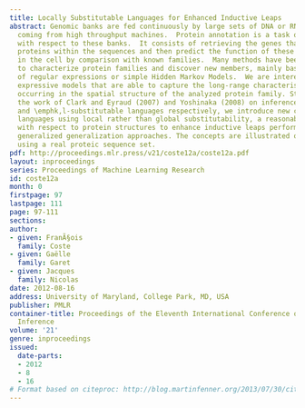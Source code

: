 ```yaml
---
title: Locally Substitutable Languages for Enhanced Inductive Leaps
abstract: Genomic banks are fed continuously by large sets of DNA or RNA sequences
  coming from high throughput machines.  Protein annotation is a task of first importance
  with respect to these banks.  It consists of retrieving the genes that code for
  proteins within the sequences and then predict the function of these new proteins
  in the cell by comparison with known families.  Many methods have been designed
  to characterize protein families and discover new members, mainly based on subsets
  of regular expressions or simple Hidden Markov Models.  We are interested in more
  expressive models that are able to capture the long-range characteristic interactions
  occurring in the spatial structure of the analyzed protein family. Starting from
  the work of Clark and Eyraud (2007) and Yoshinaka (2008) on inference of substitutable
  and \emphk,l-substitutable languages respectively, we introduce new classes of substitutable
  languages using local rather than global substitutability, a reasonable assumption
  with respect to protein structures to enhance inductive leaps performed by least
  generalized generalization approaches. The concepts are illustrated on a first experiment
  using a real proteic sequence set.
pdf: http://proceedings.mlr.press/v21/coste12a/coste12a.pdf
layout: inproceedings
series: Proceedings of Machine Learning Research
id: coste12a
month: 0
firstpage: 97
lastpage: 111
page: 97-111
sections: 
author:
- given: FranÃ§ois
  family: Coste
- given: Gaëlle
  family: Garet
- given: Jacques
  family: Nicolas
date: 2012-08-16
address: University of Maryland, College Park, MD, USA
publisher: PMLR
container-title: Proceedings of the Eleventh International Conference on Grammatical
  Inference
volume: '21'
genre: inproceedings
issued:
  date-parts:
  - 2012
  - 8
  - 16
# Format based on citeproc: http://blog.martinfenner.org/2013/07/30/citeproc-yaml-for-bibliographies/
---
```

